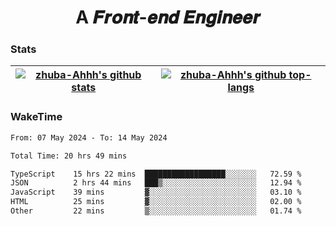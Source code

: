 <h1 align="center">A 𝑭𝒓𝒐𝒏𝒕-𝒆𝒏𝒅 𝑬𝒏𝒈𝒊𝒏𝒆𝒆𝒓</h1>

### Stats

| <a href="https://github.com/zhuba-Ahhh"><img align="center" src="https://github-readme-stats.vercel.app/api?username=zhuba-Ahhh&hide_title=true&hide_border=true&show_icons=trueline_height=21&text_color=000&icon_color=000&bg_color=0,ea6161,ffc64d,fffc4d,52fa5a&theme=graywhite" alt="zhuba-Ahhh's github stats" /> </a> | <a href="https://github.com/zhuba-Ahhh"><img align="center" src="https://github-readme-stats.vercel.app/api/top-langs/?username=zhuba-Ahhh&hide_title=true&hide_border=true&layout=compact&hide_border=true&show_icons=trueline_height=40&text_color=000&icon_color=000&bg_color=0,ea6161,ffc64d,fffc4d,52fa5a&theme=graywhite&langs_count=6" alt="zhuba-Ahhh's github top-langs"/> </a> |
| ------------- | ------------- |

### WakeTime

<!--START_SECTION:waka-->

```txt
From: 07 May 2024 - To: 14 May 2024

Total Time: 20 hrs 49 mins

TypeScript    15 hrs 22 mins  ██████████████████░░░░░░░   72.59 %
JSON          2 hrs 44 mins   ███▒░░░░░░░░░░░░░░░░░░░░░   12.94 %
JavaScript    39 mins         ▓░░░░░░░░░░░░░░░░░░░░░░░░   03.10 %
HTML          25 mins         ▓░░░░░░░░░░░░░░░░░░░░░░░░   02.00 %
Other         22 mins         ▒░░░░░░░░░░░░░░░░░░░░░░░░   01.74 %
```

<!--END_SECTION:waka-->
